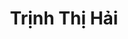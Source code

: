 ---
layout: album_gallery
resource: instagram
title: "Trịnh Thị Hải"
description: "Instagram albums of Trịnh Thị Hải</br>. Username: iamhaiiii"
active: gallery
images:
- image_path: /iamhaiiii/1/20240901_174400_457796672_415278688257805_344931263974637662_n.jpg
  gallery-folder: /gallery/iamhaiiii/1/
  gallery-name: 1
  gallery-date: April 2025
- image_path: /iamhaiiii/10/20240826_213146_457061787_1020029596118202_474697143218748408_n.jpg
  gallery-folder: /gallery/iamhaiiii/10/
  gallery-name: 10
  gallery-date: April 2025
- image_path: /iamhaiiii/11/20240314_231612_433096106_1059232345688997_1841553930591062472_n.jpg
  gallery-folder: /gallery/iamhaiiii/11/
  gallery-name: 11
  gallery-date: April 2025
- image_path: /iamhaiiii/2/20241012_232855_462828081_559186853222238_8306735601559997014_n.jpg
  gallery-folder: /gallery/iamhaiiii/2/
  gallery-name: 2
  gallery-date: April 2025
- image_path: /iamhaiiii/3/20241110_173314_466543655_1207760366963548_8548636551926405986_n.jpg
  gallery-folder: /gallery/iamhaiiii/3/
  gallery-name: 3
  gallery-date: April 2025
- image_path: /iamhaiiii/4/20241124_193312_468269393_2022161578287106_6515383249231310577_n.jpg
  gallery-folder: /gallery/iamhaiiii/4/
  gallery-name: 4
  gallery-date: April 2025
- image_path: /iamhaiiii/5/20250124_195349_474573345_18328535455089746_4592405163860617218_n.jpg
  gallery-folder: /gallery/iamhaiiii/5/
  gallery-name: 5
  gallery-date: April 2025
- image_path: /iamhaiiii/6/20250225_210054_481604119_18332206033089746_2670479881375992437_n.jpg
  gallery-folder: /gallery/iamhaiiii/6/
  gallery-name: 6
  gallery-date: April 2025
- image_path: /iamhaiiii/7/20230822_210117_368587258_1028123521550753_6996965140366431382_n.jpg
  gallery-folder: /gallery/iamhaiiii/7/
  gallery-name: 7
  gallery-date: April 2025
- image_path: /iamhaiiii/8/20241112_230015_466529104_1914541469024798_1985761627331549259_n.jpg
  gallery-folder: /gallery/iamhaiiii/8/
  gallery-name: 8
  gallery-date: April 2025
- image_path: /iamhaiiii/9/20240906_201003_458921495_1050208479417416_670401411553955777_n.jpg
  gallery-folder: /gallery/iamhaiiii/9/
  gallery-name: 9
  gallery-date: April 2025
- image_path: /iamhaiiii/sm/20230220_191611_332324446_1799385703776920_4637706278033854365_n.jpg
  gallery-folder: /gallery/iamhaiiii/sm/
  gallery-name: sm
  gallery-date: April 2025
---